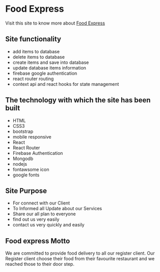 # Food Express

Visit this site to know more about [Food Express](https://health-care-hospital-dd05d.web.app/)


## Site functionality
- add items to database
- delete items to database
- create items and save into database
- update database items information
- firebase google authentication
- react router routing
- context api and react hooks for state management

## The technology with which the site has been built
- HTML
- CSS3
- bootstrap
- mobile responsive
- React
- React Router
- Firebase Authentication
- Mongodb
- nodejs
- fontawsome icon
- google fonts

## Site Purpose
- For connect with our Client
- To Informed all Update about our Services
- Share our all plan to everyone
- find out us very easily
- contact us very quickly and easily

## Food express Motto
We are committed to provide food delivery to all our register client. Our Register client choose their food from their favourite restaurant and we reached those to their door step.

